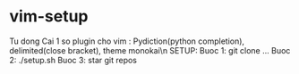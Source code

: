 # vim-setup
Tu dong Cai 1 so plugin cho vim : Pydiction(python completion), delimited(close bracket), theme monokai\n
SETUP:
Buoc 1: git clone ...
Buoc 2: ./setup.sh
Buoc 3: star git repos


